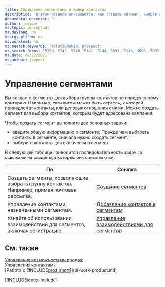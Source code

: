 ```yaml
---
title: Управление сегментами и выбор контактов
description: 'В этом разделе описывается, как создать сегмент, выбрав группу контактов в соответствии с определенными критериями, чтобы впоследствии настроить нацеливание на этот сегмент с помощью кампании.'
documentationcenter: ''
author: jswymer
ms.topic: conceptual
ms.devlang: na
ms.tgt_pltfrm: na
ms.workload: na
ms.search.keywords: 'relationship, prospect'
ms.search.forms: '5150, 5142, 5140, 5141, 5144, 5091, 5143, 5093, 5092'
ms.date: 06/22/2021
ms.author: jswymer
---
```

# <a name="managing-segments" />Управление сегментами
Вы создаете сегменты для выбора группы контактов по определенному критерию. Например, сегментом может быть отрасль, к которой принадлежат контакты, или деловые отношения с ними. Можно создать сегмент для выбора контактов, которым будет адресована кампания.

Чтобы создать сегмент, выполните две основных задачи:

* введите общую информацию о сегменте; Прежде чем выбирать контакты в сегменте, сначала нужно создать сегмент.
* выберите контакты для включения в сегмент.

В следующей таблице приводится последовательность задач со ссылками на разделы, в которых они описываются.

| По | Ссылка |
| --- | --- |
| Создать сегменты, позволяющие выбрать группу контактов. Например, прямая почтовая рассылка. |[Создание сегментов](marketing-how-create-segment.md) |
| Управление контактами, назначенными сегментам. |[Добавление контактов к сегментам](marketing-add-contact-segment.md) |
| Узнайте об использовании взаимодействий для сегментов, включая регистрацию. |[Управление взаимодействиями для сегментов](marketing-interaction-segments.md) |

## <a name="see-also" />См. также
[Управление возможностями продаж](marketing-manage-sales-opportunities.md)  
[Управление контактами](marketing-contacts.md)  
[Работа с [!INCLUDE[prod_short](includes/prod_short.md)]](ui-work-product.md)


[!INCLUDE[footer-include](includes/footer-banner.md)]
